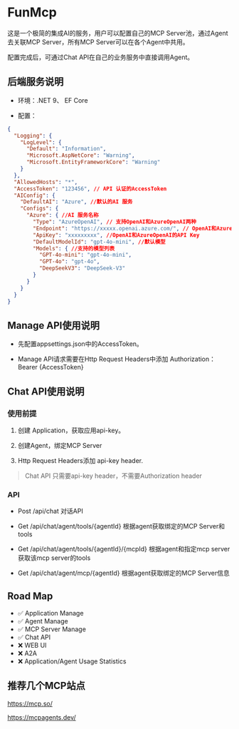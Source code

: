 # FunMcp

这是一个极简的集成AI的服务，用户可以配置自己的MCP Server池，通过Agent去关联MCP Server，所有MCP Server可以在各个Agent中共用。 

配置完成后，可通过Chat API在自己的业务服务中直接调用Agent。

## 后端服务说明

- 环境：.NET 9、 EF Core

- 配置：

``` Json
{
  "Logging": {
    "LogLevel": {
      "Default": "Information",
      "Microsoft.AspNetCore": "Warning",
      "Microsoft.EntityFrameworkCore": "Warning"
    }
  },
  "AllowedHosts": "*",
  "AccessToken": "123456", // API 认证的AccessToken
  "AIConfig": {
    "DefaultAI": "Azure", //默认的AI 服务
    "Configs": {
      "Azure": { //AI 服务名称
        "Type": "AzureOpenAI", // 支持OpenAI和AzureOpenAI两种
        "Endpoint": "https://xxxxx.openai.azure.com/", // OpenAI和AzureOpenAI请求地址
        "ApiKey": "xxxxxxxxx", //OpenAI和AzureOpenAI的API Key
        "DefaultModelId": "gpt-4o-mini", //默认模型
        "Models": { //支持的模型列表
          "GPT-4o-mini": "gpt-4o-mini",
          "GPT-4o": "gpt-4o",
          "DeepSeekV3": "DeepSeek-V3"
        }
      }
    }
  }
}
```

## Manage API使用说明

- 先配置appsettings.json中的AccessToken。

- Manage API请求需要在Http Request Headers中添加 Authorization： Bearer {AccessToken}

## Chat API使用说明


### 使用前提

1. 创建 Application，获取应用api-key。

2. 创建Agent，绑定MCP Server

3. Http Request Headers添加 api-key header.

> Chat API 只需要api-key header，不需要Authorization header

### API

- Post /api/chat 对话API

- Get /api/chat/agent/tools/{agentId} 根据agent获取绑定的MCP Server和tools

- Get /api/chat/agent/tools/{agentId}/{mcpId} 根据agent和指定mcp server获取该mcp server的tools

- Get /api/chat/agent/mcp/{agentId} 根据agent获取绑定的MCP Server信息

## Road Map

- ✅ Application Manage
- ✅ Agent Manage
- ✅ MCP Server Manage
- ✅ Chat API
- ❌ WEB UI
- ❌ A2A
- ❌ Application/Agent Usage Statistics

## 推荐几个MCP站点

https://mcp.so/

https://mcpagents.dev/
